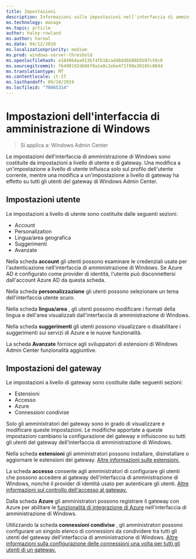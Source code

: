 ```yaml
---
title: Impostazioni
description: Informazioni sulle impostazioni nell'interfaccia di amministrazione di Windows (progetto Honolulu). Le impostazioni utente consentono agli utenti di modificare la lingua/area geografica e altre preferenze. Le impostazioni del gateway consentono agli amministratori di configurare il gateway.
ms.technology: manage
ms.topic: article
author: haley-rowland
ms.author: harowl
ms.date: 04/12/2018
ms.localizationpriority: medium
ms.prod: windows-server-threshold
ms.openlocfilehash: e184064aa913bf4fb18cadd8ddbb08b5b97c59c6
ms.sourcegitcommit: f6490192d686f0a1e0c2ebe471f98e30105c0844
ms.translationtype: MT
ms.contentlocale: it-IT
ms.lasthandoff: 09/10/2019
ms.locfileid: "70865314"
---
```

# <a name="windows-admin-center-settings"></a>Impostazioni dell'interfaccia di amministrazione di Windows

> Si applica a: Windows Admin Center

Le impostazioni dell'interfaccia di amministrazione di Windows sono costituite da impostazioni a livello di utente e di gateway. Una modifica a un'impostazione a livello di utente influisca solo sul profilo dell'utente corrente, mentre una modifica a un'impostazione a livello di gateway ha effetto su tutti gli utenti del gateway di Windows Admin Center.

## <a name="user-settings"></a>Impostazioni utente

Le impostazioni a livello di utente sono costituite dalle seguenti sezioni:

- Account
- Personalization
- Lingua/area geografica
- Suggerimenti
- Avanzate

Nella scheda **account** gli utenti possono esaminare le credenziali usate per l'autenticazione nell'interfaccia di amministrazione di Windows. Se Azure AD è configurato come provider di identità, l'utente può disconnettersi dall'account Azure AD da questa scheda.

Nella scheda **personalizzazione** gli utenti possono selezionare un tema dell'interfaccia utente scuro.

Nella scheda **lingua/area** , gli utenti possono modificare i formati della lingua e dell'area visualizzati dall'interfaccia di amministrazione di Windows.

Nella scheda **suggerimenti** gli utenti possono visualizzare o disabilitare i suggerimenti sui servizi di Azure e le nuove funzionalità.

La scheda **Avanzate** fornisce agli sviluppatori di estensioni di Windows Admin Center funzionalità aggiuntive.

## <a name="gateway-settings"></a>Impostazioni del gateway

Le impostazioni a livello di gateway sono costituite dalle seguenti sezioni:

- Estensioni
- Accesso
- Azure
- Connessioni condivise

Solo gli amministratori del gateway sono in grado di visualizzare e modificare queste impostazioni. Le modifiche apportate a queste impostazioni cambiano la configurazione del gateway e influiscono su tutti gli utenti del gateway dell'interfaccia di amministrazione di Windows.

Nella scheda **estensioni** gli amministratori possono installare, disinstallare o aggiornare le estensioni del gateway. [Altre informazioni sulle estensioni.](using-extensions.md)

La scheda **accesso** consente agli amministratori di configurare gli utenti che possono accedere al gateway dell'interfaccia di amministrazione di Windows, nonché il provider di identità usato per autenticare gli utenti. [Altre informazioni sul controllo dell'accesso al gateway.](user-access-control.md)

Dalla scheda **Azure** gli amministratori possono registrare il gateway con Azure per abilitare le [funzionalità di integrazione di Azure](azure-integration.md) nell'interfaccia di amministrazione di Windows.

Utilizzando la scheda **connessioni condivise** , gli amministratori possono configurare un singolo elenco di connessioni da condividere tra tutti gli utenti del gateway dell'interfaccia di amministrazione di Windows. [Altre informazioni sulla configurazione delle connessioni una volta per tutti gli utenti di un gateway.](shared-connections.md)